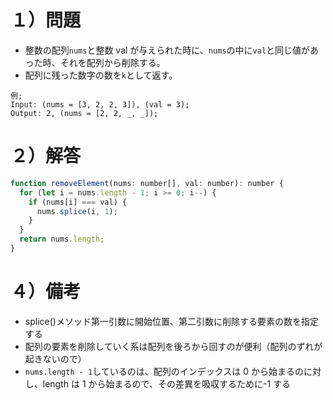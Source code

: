 # １）問題

- 整数の配列`nums`と整数 val が与えられた時に、`nums`の中に`val`と同じ値があった時、それを配列から削除する。
- 配列に残った数字の数を`k`として返す。

```tsx
例;
Input: (nums = [3, 2, 2, 3]), (val = 3);
Output: 2, (nums = [2, 2, _, _]);
```

# ２）解答

```jsx
function removeElement(nums: number[], val: number): number {
  for (let i = nums.length - 1; i >= 0; i--) {
    if (nums[i] === val) {
      nums.splice(i, 1);
    }
  }
  return nums.length;
}
```

# ４）備考

- splice()メソッド第一引数に開始位置、第二引数に削除する要素の数を指定する
- 配列の要素を削除していく系は配列を後ろから回すのが便利（配列のずれが起きないので）
- `nums.length - 1`しているのは、配列のインデックスは 0 から始まるのに対し、length は 1 から始まるので、その差異を吸収するために-1 する
